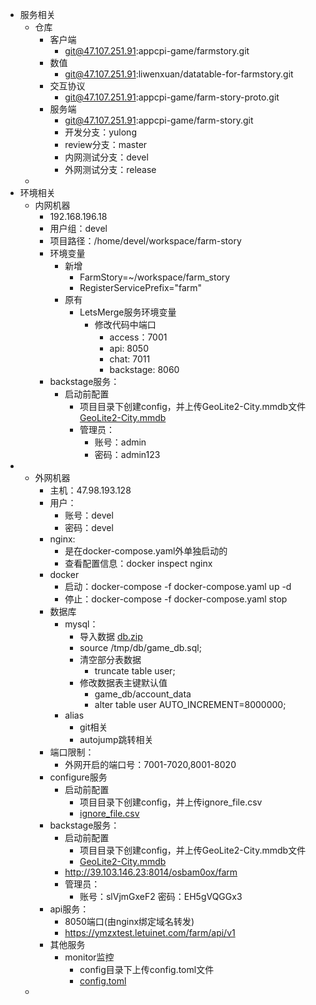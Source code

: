 - 服务相关
	- 仓库
		- 客户端
			- git@47.107.251.91:appcpi-game/farmstory.git
		- 数值
			- git@47.107.251.91:liwenxuan/datatable-for-farmstory.git
		- 交互协议
			- git@47.107.251.91:appcpi-game/farm-story-proto.git
		- 服务端
			- git@47.107.251.91:appcpi-game/farm-story.git
			- 开发分支：yulong
			- review分支：master
			- 内网测试分支：devel
			- 外网测试分支：release
	-
- 环境相关
	- 内网机器
		- 192.168.196.18
		- 用户组：devel
		- 项目路径：/home/devel/workspace/farm-story
		- 环境变量
			- 新增
				- FarmStory=~/workspace/farm_story
				- RegisterServicePrefix="farm"
			- 原有
				- LetsMerge服务环境变量
					- 修改代码中端口
						- access：7001
						- api: 8050
						- chat: 7011
						- backstage: 8060
		- backstage服务：
			- 启动前配置
				- 项目目录下创建config，并上传GeoLite2-City.mmdb文件  
				  		[GeoLite2-City.mmdb](../../../assets/GeoLite2-City_1662606495084_0.mmdb)
				- 管理员：
					- 账号：admin
					- 密码：admin123
-
	- 外网机器
		- 主机：47.98.193.128
		- 用户：
			- 账号：devel
			- 密码：devel
		- nginx:
			- 是在docker-compose.yaml外单独启动的
			- 查看配置信息：docker inspect nginx
		- docker
			- 启动：docker-compose -f docker-compose.yaml up -d
			- 停止：docker-compose -f docker-compose.yaml stop
		- 数据库
			- mysql：
				- 导入数据 [db.zip](../../../assets/db_1662606839024_0.zip)
				- source /tmp/db/game_db.sql;
				- 清空部分表数据
					- truncate table user;
				- 修改数据表主键默认值
					- game_db/account_data
					- alter table user AUTO_INCREMENT=8000000;
			- alias
				- git相关
				- autojump跳转相关
		- 端口限制：
			- 外网开启的端口号：7001-7020,8001-8020
		- configure服务
			- 启动前配置
				- 项目目录下创建config，并上传ignore_file.csv
				- [ignore_file.csv](../../../assets/ignore_file_1662606687758_0.csv)
		- backstage服务：
			- 启动前配置
				- 项目目录下创建config，并上传GeoLite2-City.mmdb文件
				- [GeoLite2-City.mmdb](../../../assets/GeoLite2-City_1662606495084_0.mmdb)
			- http://39.103.146.23:8014/osbam0ox/farm
			- 管理员：
				- 账号：slVjmGxeF2 
				  密码：EH5gVQGGx3
		- api服务：
			- 8050端口(由nginx绑定域名转发)
			- https://ymzxtest.letuinet.com/farm/api/v1
		- 其他服务
			- monitor监控
				- config目录下上传config.toml文件
				- [config.toml](../../../assets/config_1662606771345_0.toml)
	-